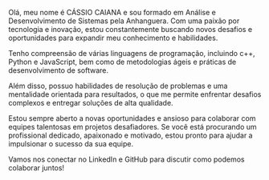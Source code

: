 Olá, meu nome é CÁSSIO CAIANA e sou formado em Análise e Desenvolvimento de Sistemas pela Anhanguera. Com uma paixão por tecnologia e inovação, estou constantemente buscando novos desafios e oportunidades para expandir meu conhecimento e habilidades.

Tenho compreensão de várias linguagens de programação, incluindo c++, Python e JavaScript, bem como de metodologias ágeis e práticas de desenvolvimento de software.

Além disso, possuo habilidades de resolução de problemas e uma mentalidade orientada para resultados, o que me permite enfrentar desafios complexos e entregar soluções de alta qualidade.

Estou sempre aberto a novas oportunidades e ansioso para colaborar com equipes talentosas em projetos desafiadores. Se você está procurando um profissional dedicado, apaixonado e motivado, estou pronto para ajudar a impulsionar o sucesso da sua equipe.

Vamos nos conectar no LinkedIn e GitHub para discutir como podemos colaborar juntos!
###

<div>
  <a href="https://github.com/cassiocaiana89" >
</div>





